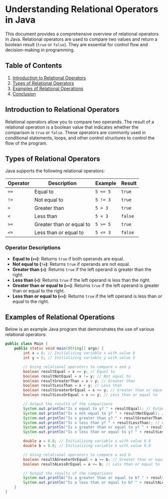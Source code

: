 # Understanding Relational Operators in Java

This document provides a comprehensive overview of relational operators in Java. Relational operators are used to compare two values and return a boolean result (`true` or `false`). They are essential for control flow and decision-making in programming.

## Table of Contents

1. [Introduction to Relational Operators](#introduction-to-relational-operators)
2. [Types of Relational Operators](#types-of-relational-operators)
3. [Examples of Relational Operations](#examples-of-relational-operations)
4. [Conclusion](#conclusion)

## Introduction to Relational Operators

Relational operators allow you to compare two operands. The result of a relational operation is a boolean value that indicates whether the comparison is `true` or `false`. These operators are commonly used in conditional statements, loops, and other control structures to control the flow of the program.

## Types of Relational Operators

Java supports the following relational operators:

| Operator | Description                                   | Example        | Result   |
|----------|-----------------------------------------------|----------------|----------|
| `==`     | Equal to                                     | `5 == 5`       | `true`   |
| `!=`     | Not equal to                                 | `5 != 3`       | `true`   |
| `>`      | Greater than                                 | `5 > 3`        | `true`   |
| `<`      | Less than                                    | `5 < 3`        | `false`  |
| `>=`     | Greater than or equal to                     | `5 >= 5`       | `true`   |
| `<=`     | Less than or equal to                        | `5 <= 3`       | `false`  |

### Operator Descriptions

- **Equal to (`==`)**: Returns `true` if both operands are equal.
- **Not equal to (`!=`)**: Returns `true` if operands are not equal.
- **Greater than (`>`)**: Returns `true` if the left operand is greater than the right.
- **Less than (`<`)**: Returns `true` if the left operand is less than the right.
- **Greater than or equal to (`>=`)**: Returns `true` if the left operand is greater than or equal to the right.
- **Less than or equal to (`<=`)**: Returns `true` if the left operand is less than or equal to the right.

## Examples of Relational Operations

Below is an example Java program that demonstrates the use of various relational operators:

```java
public class Main {
    public static void main(String[] args) {
        int x = 6; // Initializing variable x with value 6
        int y = 5; // Initializing variable y with value 5

        // Using relational operators to compare x and y
        boolean resultEqual = x == y; // Equal to
        boolean resultNotEqual = x != y; // Not equal to
        boolean resultGreaterThan = x > y; // Greater than
        boolean resultLessThan = x < y; // Less than
        boolean resultGreaterOrEqual = x >= y; // Greater than or equal to
        boolean resultLessOrEqual = x <= y; // Less than or equal to

        // Output the results of the comparisons
        System.out.println("Is x equal to y? " + resultEqual); // Output: false
        System.out.println("Is x not equal to y? " + resultNotEqual); // Output: true
        System.out.println("Is x greater than y? " + resultGreaterThan); // Output: true
        System.out.println("Is x less than y? " + resultLessThan); // Output: false
        System.out.println("Is x greater than or equal to y? " + resultGreaterOrEqual); // Output: true
        System.out.println("Is x less than or equal to y? " + resultLessOrEqual); // Output: false

        double a = 8.8; // Initializing variable a with value 8.8
        double b = 9.8; // Initializing variable b with value 9.8

        // Using relational operators to compare a and b
        boolean resultAGreaterOrEqual = a >= b; // Greater than or equal to
        boolean resultALessOrEqual = a <= b; // Less than or equal to

        // Output the results of the comparisons
        System.out.println("Is a greater than or equal to b? " + resultAGreaterOrEqual); // Output: false
        System.out.println("Is a less than or equal to b? " + resultALessOrEqual); // Output: true
    }
}
